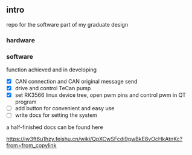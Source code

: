 ## intro

repo for the software part of my graduate design

### hardware

### software

function achieved and in developing

- [x] CAN connection and CAN original message send
- [x] drive and control TeCan pump
- [x] set RK3566 linux device tree, open pwm pins and control pwm in QT program
- [ ] add button for convenient and easy use
- [ ] write docs for setting the system

a half-finished docs can be found here

https://iw3ft6u1hzy.feishu.cn/wiki/QpXCwSFcdi9gwBkE8vOcHkAtnKc?from=from_copylink




